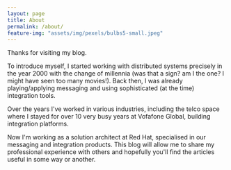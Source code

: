 ```yaml
---
layout: page
title: About
permalink: /about/
feature-img: "assets/img/pexels/bulbs5-small.jpeg"
---
```


Thanks for visiting my blog.

To introduce myself, I started working with distributed systems precisely in the year 2000 with the change of millennia (was that a sign? am I the one? I might have seen too many movies!). Back then, I was already playing/applying messaging and using sophisticated (at the time) integration tools.

Over the years I've worked in various industries, including the telco space where I stayed for over 10 very busy years at Vofafone Global, building integration platforms.

Now I'm working as a solution architect at Red Hat, specialised in our messaging and integration products. This blog will allow me to share my professional experience with others and hopefully you'll find the articles useful in some way or another.
